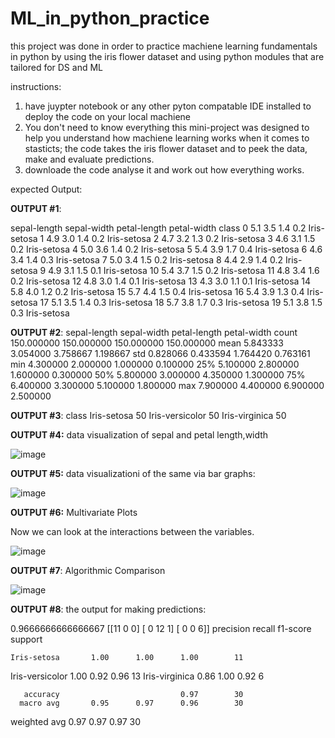 # ML_in_python_practice
this project was done in order to practice machiene learning fundamentals in python by using the iris flower dataset and using python modules that are tailored for DS and ML

instructions:
1. have juypter notebook or any other pyton compatable IDE installed to deploy the code on your local machiene
2. You don't need to know everything this mini-project was designed to help you understand how machiene learning works when it comes to stasticts; the code takes the iris flower dataset and to peek the data, make and evaluate predictions.
3. downloade the code analyse it and work out how everything works.



expected Output:

**OUTPUT #1**: 

sepal-length  sepal-width  petal-length  petal-width        class
0            5.1          3.5           1.4          0.2  Iris-setosa
1            4.9          3.0           1.4          0.2  Iris-setosa
2            4.7          3.2           1.3          0.2  Iris-setosa
3            4.6          3.1           1.5          0.2  Iris-setosa
4            5.0          3.6           1.4          0.2  Iris-setosa
5            5.4          3.9           1.7          0.4  Iris-setosa
6            4.6          3.4           1.4          0.3  Iris-setosa
7            5.0          3.4           1.5          0.2  Iris-setosa
8            4.4          2.9           1.4          0.2  Iris-setosa
9            4.9          3.1           1.5          0.1  Iris-setosa
10           5.4          3.7           1.5          0.2  Iris-setosa
11           4.8          3.4           1.6          0.2  Iris-setosa
12           4.8          3.0           1.4          0.1  Iris-setosa
13           4.3          3.0           1.1          0.1  Iris-setosa
14           5.8          4.0           1.2          0.2  Iris-setosa
15           5.7          4.4           1.5          0.4  Iris-setosa
16           5.4          3.9           1.3          0.4  Iris-setosa
17           5.1          3.5           1.4          0.3  Iris-setosa
18           5.7          3.8           1.7          0.3  Iris-setosa
19           5.1          3.8           1.5          0.3  Iris-setosa

**OUTPUT #2**:
       sepal-length  sepal-width  petal-length  petal-width
count    150.000000   150.000000    150.000000   150.000000
mean       5.843333     3.054000      3.758667     1.198667
std        0.828066     0.433594      1.764420     0.763161
min        4.300000     2.000000      1.000000     0.100000
25%        5.100000     2.800000      1.600000     0.300000
50%        5.800000     3.000000      4.350000     1.300000
75%        6.400000     3.300000      5.100000     1.800000
max        7.900000     4.400000      6.900000     2.500000


**OUTPUT #3**:
class
Iris-setosa        50
Iris-versicolor    50
Iris-virginica     50


**OUTPUT #4:** data visualization of sepal and petal length,width


![image](https://github.com/user-attachments/assets/a08f76b4-9f0c-450a-aec6-1efdf2f8c7e3)



**OUTPUT #5:** data visualizationi of the same via bar graphs:

![image](https://github.com/user-attachments/assets/7c458cd8-352b-4616-b3ef-6c35fb14bb76)


**OUTPUT #6:** Multivariate Plots

Now we can look at the interactions between the variables.

![image](https://github.com/user-attachments/assets/ea56cd70-2913-4552-b05f-59138ecf10d3)



**OUTPUT #7**: Algorithmic Comparison

![image](https://github.com/user-attachments/assets/c2e41f43-70d6-4ce3-8a94-5b98d4d89212)


**OUTPUT #8**: 
the output for making predictions:

0.9666666666666667
[[11  0  0]
 [ 0 12  1]
 [ 0  0  6]]
                 precision    recall  f1-score   support

    Iris-setosa       1.00      1.00      1.00        11
Iris-versicolor       1.00      0.92      0.96        13
 Iris-virginica       0.86      1.00      0.92         6

       accuracy                           0.97        30
      macro avg       0.95      0.97      0.96        30
   weighted avg       0.97      0.97      0.97        30




